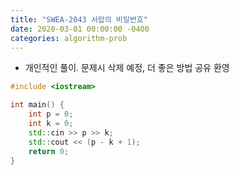 ```yaml
---
title: "SWEA-2043 서랍의 비밀번호"
date: 2020-03-01 00:00:00 -0400
categories: algorithm-prob
---
```


* 개인적인 풀이. 문제시 삭제 예정, 더 좋은 방법 공유 환영

```cpp
#include <iostream>

int main() {
	int p = 0;
    int k = 0;
    std::cin >> p >> k;
    std::cout << (p - k + 1);
    return 0;
}
```